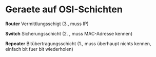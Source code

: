 Geraete auf OSI-Schichten
=========================

**Router**
Vermittlungsschigt (3., muss IP)

**Switch**
Sicherungsschicht (2. , muss MAC-Adresse kennen)

**Repeater**
Bitübertragungsschicht (1., muss überhaupt nichts kennen, einfach bit fuer bit wiederholen)